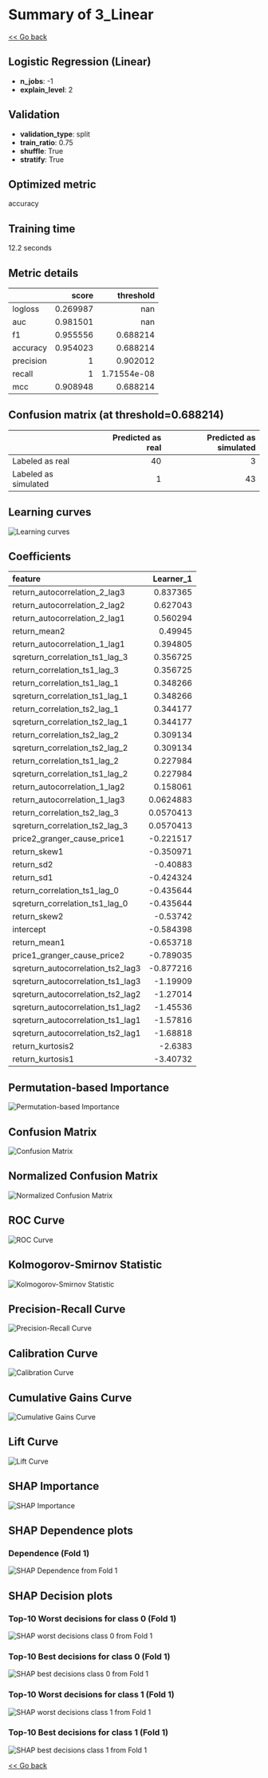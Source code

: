 # Summary of 3_Linear

[<< Go back](../README.md)


## Logistic Regression (Linear)
- **n_jobs**: -1
- **explain_level**: 2

## Validation
 - **validation_type**: split
 - **train_ratio**: 0.75
 - **shuffle**: True
 - **stratify**: True

## Optimized metric
accuracy

## Training time

12.2 seconds

## Metric details
|           |    score |     threshold |
|:----------|---------:|--------------:|
| logloss   | 0.269987 | nan           |
| auc       | 0.981501 | nan           |
| f1        | 0.955556 |   0.688214    |
| accuracy  | 0.954023 |   0.688214    |
| precision | 1        |   0.902012    |
| recall    | 1        |   1.71554e-08 |
| mcc       | 0.908948 |   0.688214    |


## Confusion matrix (at threshold=0.688214)
|                      |   Predicted as real |   Predicted as simulated |
|:---------------------|--------------------:|-------------------------:|
| Labeled as real      |                  40 |                        3 |
| Labeled as simulated |                   1 |                       43 |

## Learning curves
![Learning curves](learning_curves.png)

## Coefficients
| feature                           |   Learner_1 |
|:----------------------------------|------------:|
| return_autocorrelation_2_lag3     |   0.837365  |
| return_autocorrelation_2_lag2     |   0.627043  |
| return_autocorrelation_2_lag1     |   0.560294  |
| return_mean2                      |   0.49945   |
| return_autocorrelation_1_lag1     |   0.394805  |
| sqreturn_correlation_ts1_lag_3    |   0.356725  |
| return_correlation_ts1_lag_3      |   0.356725  |
| return_correlation_ts1_lag_1      |   0.348266  |
| sqreturn_correlation_ts1_lag_1    |   0.348266  |
| return_correlation_ts2_lag_1      |   0.344177  |
| sqreturn_correlation_ts2_lag_1    |   0.344177  |
| return_correlation_ts2_lag_2      |   0.309134  |
| sqreturn_correlation_ts2_lag_2    |   0.309134  |
| return_correlation_ts1_lag_2      |   0.227984  |
| sqreturn_correlation_ts1_lag_2    |   0.227984  |
| return_autocorrelation_1_lag2     |   0.158061  |
| return_autocorrelation_1_lag3     |   0.0624883 |
| return_correlation_ts2_lag_3      |   0.0570413 |
| sqreturn_correlation_ts2_lag_3    |   0.0570413 |
| price2_granger_cause_price1       |  -0.221517  |
| return_skew1                      |  -0.350971  |
| return_sd2                        |  -0.40883   |
| return_sd1                        |  -0.424324  |
| return_correlation_ts1_lag_0      |  -0.435644  |
| sqreturn_correlation_ts1_lag_0    |  -0.435644  |
| return_skew2                      |  -0.53742   |
| intercept                         |  -0.584398  |
| return_mean1                      |  -0.653718  |
| price1_granger_cause_price2       |  -0.789035  |
| sqreturn_autocorrelation_ts2_lag3 |  -0.877216  |
| sqreturn_autocorrelation_ts1_lag3 |  -1.19909   |
| sqreturn_autocorrelation_ts2_lag2 |  -1.27014   |
| sqreturn_autocorrelation_ts1_lag2 |  -1.45536   |
| sqreturn_autocorrelation_ts1_lag1 |  -1.57816   |
| sqreturn_autocorrelation_ts2_lag1 |  -1.68818   |
| return_kurtosis2                  |  -2.6383    |
| return_kurtosis1                  |  -3.40732   |


## Permutation-based Importance
![Permutation-based Importance](permutation_importance.png)
## Confusion Matrix

![Confusion Matrix](confusion_matrix.png)


## Normalized Confusion Matrix

![Normalized Confusion Matrix](confusion_matrix_normalized.png)


## ROC Curve

![ROC Curve](roc_curve.png)


## Kolmogorov-Smirnov Statistic

![Kolmogorov-Smirnov Statistic](ks_statistic.png)


## Precision-Recall Curve

![Precision-Recall Curve](precision_recall_curve.png)


## Calibration Curve

![Calibration Curve](calibration_curve_curve.png)


## Cumulative Gains Curve

![Cumulative Gains Curve](cumulative_gains_curve.png)


## Lift Curve

![Lift Curve](lift_curve.png)



## SHAP Importance
![SHAP Importance](shap_importance.png)

## SHAP Dependence plots

### Dependence (Fold 1)
![SHAP Dependence from Fold 1](learner_fold_0_shap_dependence.png)

## SHAP Decision plots

### Top-10 Worst decisions for class 0 (Fold 1)
![SHAP worst decisions class 0 from Fold 1](learner_fold_0_shap_class_0_worst_decisions.png)
### Top-10 Best decisions for class 0 (Fold 1)
![SHAP best decisions class 0 from Fold 1](learner_fold_0_shap_class_0_best_decisions.png)
### Top-10 Worst decisions for class 1 (Fold 1)
![SHAP worst decisions class 1 from Fold 1](learner_fold_0_shap_class_1_worst_decisions.png)
### Top-10 Best decisions for class 1 (Fold 1)
![SHAP best decisions class 1 from Fold 1](learner_fold_0_shap_class_1_best_decisions.png)

[<< Go back](../README.md)
